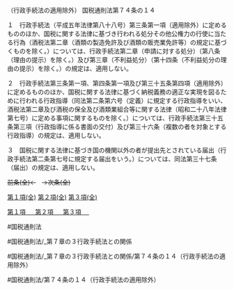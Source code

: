 （行政手続法の適用除外）
国税通則法第７４条の１４

１　行政手続法（平成五年法律第八十八号）第三条第一項（適用除外）に定めるもののほか、国税に関する法律に基づき行われる処分その他公権力の行使に当たる行為（酒税法第二章（酒類の製造免許及び酒類の販売業免許等）の規定に基づくものを除く。）については、行政手続法第二章（申請に対する処分）（第八条（理由の提示）を除く。）及び第三章（不利益処分）（第十四条（不利益処分の理由の提示）を除く。）の規定は、適用しない。

２　行政手続法第三条第一項、第四条第一項及び第三十五条第四項（適用除外）に定めるもののほか、国税に関する法律に基づく納税義務の適正な実現を図るために行われる行政指導（同法第二条第六号（定義）に規定する行政指導をいい、酒税法第二章及び酒税の保全及び酒類業組合等に関する法律（昭和二十八年法律第七号）に定める事項に関するものを除く。）については、行政手続法第三十五条第三項（行政指導に係る書面の交付）及び第三十六条（複数の者を対象とする行政指導）の規定は、適用しない。

３　国税に関する法律に基づき国の機関以外の者が提出先とされている届出（行政手続法第二条第七号に規定する届出をいう。）については、同法第三十七条（届出）の規定は、適用しない。

~~前条(全)←~~　~~→次条(全)~~

[第１項(全)](国税通則法＿＿＿＿＿第７４条の１４第１項_.md)  [第２項(全)](国税通則法＿＿＿＿＿第７４条の１４第２項_.md)  [第３項(全)](国税通則法＿＿＿＿＿第７４条の１４第３項_.md)  

[第１項 　 ](国税通則法＿＿＿＿＿第７４条の１４第１項.md)  [第２項 　 ](国税通則法＿＿＿＿＿第７４条の１４第２項.md)  [第３項 　 ](国税通則法＿＿＿＿＿第７４条の１４第３項.md)  

#国税通則法

#国税通則法/_第７章の３行政手続法との関係

#国税通則法/_第７章の３行政手続法との関係/第７４条の１４（行政手続法の適用除外）

#国税通則法/第７４条の１４（行政手続法の適用除外）

